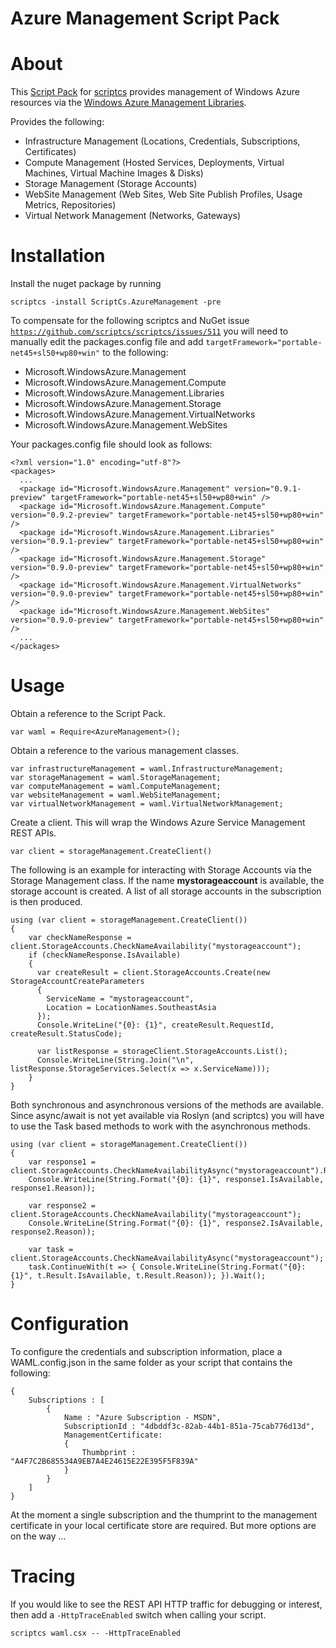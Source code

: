 Azure Management Script Pack
============================================

# About #

This [Script Pack](https://github.com/scriptcs/scriptcs/wiki) for [scriptcs](http://scriptcs.net/) provides management of Windows Azure resources via the [Windows Azure Management Libraries](http://www.nuget.org/packages/Microsoft.WindowsAzure.Management.Libraries).

Provides the following:

- Infrastructure Management (Locations, Credentials, Subscriptions, Certificates)
- Compute Management (Hosted Services, Deployments, Virtual Machines, Virtual Machine Images & Disks)
- Storage Management (Storage Accounts)
- WebSite Management (Web Sites, Web Site Publish Profiles, Usage Metrics, Repositories)
- Virtual Network Management (Networks, Gateways)

# Installation #

Install the nuget package by running

	scriptcs -install ScriptCs.AzureManagement -pre

To compensate for the following scriptcs and NuGet issue [`https://github.com/scriptcs/scriptcs/issues/511`](https://github.com/scriptcs/scriptcs/issues/511 "NuGet Package installation issue with package.config and targetFramework") you will need to manually edit the packages.config file and add `targetFramework="portable-net45+sl50+wp80+win"` to the following:

- Microsoft.WindowsAzure.Management
- Microsoft.WindowsAzure.Management.Compute
- Microsoft.WindowsAzure.Management.Libraries
- Microsoft.WindowsAzure.Management.Storage
- Microsoft.WindowsAzure.Management.VirtualNetworks
- Microsoft.WindowsAzure.Management.WebSites 

Your packages.config file should look as follows:

    <?xml version="1.0" encoding="utf-8"?>
    <packages>
      ...
      <package id="Microsoft.WindowsAzure.Management" version="0.9.1-preview" targetFramework="portable-net45+sl50+wp80+win" />
      <package id="Microsoft.WindowsAzure.Management.Compute" version="0.9.2-preview" targetFramework="portable-net45+sl50+wp80+win" />
      <package id="Microsoft.WindowsAzure.Management.Libraries" version="0.9.1-preview" targetFramework="portable-net45+sl50+wp80+win" />
      <package id="Microsoft.WindowsAzure.Management.Storage" version="0.9.0-preview" targetFramework="portable-net45+sl50+wp80+win" />
      <package id="Microsoft.WindowsAzure.Management.VirtualNetworks" version="0.9.0-preview" targetFramework="portable-net45+sl50+wp80+win" />
      <package id="Microsoft.WindowsAzure.Management.WebSites" version="0.9.0-preview" targetFramework="portable-net45+sl50+wp80+win" />
      ...
    </packages>

# Usage #

Obtain a reference to the Script Pack.

    var waml = Require<AzureManagement>();

Obtain a reference to the various management classes.

	var infrastructureManagement = waml.InfrastructureManagement;
    var storageManagement = waml.StorageManagement;
    var computeManagement = waml.ComputeManagement;
    var websiteManagement = waml.WebSiteManagement;
	var virtualNetworkManagement = waml.VirtualNetworkManagement;

Create a client. This will wrap the Windows Azure Service Management REST APIs.

	var client = storageManagement.CreateClient()

The following is an example for interacting with Storage Accounts via the Storage Management class. If the name **mystorageaccount** is available, the storage account is created. A list of all storage accounts in the subscription is then produced.

    using (var client = storageManagement.CreateClient())
    {
		var checkNameResponse = client.StorageAccounts.CheckNameAvailability("mystorageaccount");
        if (checkNameResponse.IsAvailable)
        {
          var createResult = client.StorageAccounts.Create(new StorageAccountCreateParameters
          {
            ServiceName = "mystorageaccount",
            Location = LocationNames.SoutheastAsia
          });
          Console.WriteLine("{0}: {1}", createResult.RequestId, createResult.StatusCode);

          var listResponse = storageClient.StorageAccounts.List();
          Console.WriteLine(String.Join("\n", listResponse.StorageServices.Select(x => x.ServiceName)));
        }
    }

Both synchronous and asynchronous versions of the methods are available. Since async/await is not yet available via Roslyn (and scriptcs) you will have to use the Task based methods to work with the asynchronous methods. 

    using (var client = storageManagement.CreateClient())
    {	
    	var response1 = client.StorageAccounts.CheckNameAvailabilityAsync("mystorageaccount").Result;
    	Console.WriteLine(String.Format("{0}: {1}", response1.IsAvailable, response1.Reason));
    	
    	var response2 = client.StorageAccounts.CheckNameAvailability("mystorageaccount");
    	Console.WriteLine(String.Format("{0}: {1}", response2.IsAvailable, response2.Reason));
    
    	var task = client.StorageAccounts.CheckNameAvailabilityAsync("mystorageaccount");
    	task.ContinueWith(t => { Console.WriteLine(String.Format("{0}: {1}", t.Result.IsAvailable, t.Result.Reason)); }).Wait();
    }

# Configuration #

To configure the credentials and subscription information, place a WAML.config.json in the same folder as your script that contains the following:

	{
		Subscriptions : [
			{
				Name : "Azure Subscription - MSDN",
				SubscriptionId : "4dbddf3c-82ab-44b1-851a-75cab776d13d",
				ManagementCertificate:
				{
					Thumbprint : "A4F7C2B685534A9EB7A4E24615E22E395F5F839A"
				}
			}
		]
	}

At the moment a single subscription and the thumprint to the management certificate in your local certificate store are required. But more options are on the way ...

# Tracing #

If you would like to see the REST API HTTP traffic for debugging or interest, then add a `-HttpTraceEnabled` switch when calling your script.

    scriptcs waml.csx -- -HttpTraceEnabled
